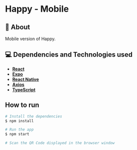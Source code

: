 # Happy - Mobile

## 🔖 About

Mobile version of Happy.

## 💻 Dependencies and Technologies used

- __[React](https://reactjs.org/)__ 
- __[Expo](https://expo.io/)__
- __[React Native](https://reactnative.dev/)__ 
- __[Axios](https://github.com/axios/axios)__
- __[TypeScript](https://www.typescriptlang.org/)__ 

## How to run

```bash
# Install the dependencies
$ npm install

# Run the app
$ npm start

# Scan the QR Code displayed in the browser window
```
